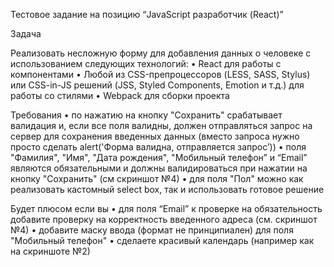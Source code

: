 Тестовое задание на позицию “JavaScript разработчик (React)”

Задача

Реализовать несложную форму для добавления данных о человеке с использованием
следующих технологий:
• React для работы с компонентами
• Любой из CSS-препроцессоров (LESS, SASS, Stylus) или CSS-in-JS решений (JSS, Styled
Components, Emotion и т.д.) для работы со стилями
• Webpack для сборки проекта

Требования
• по нажатию на кнопку "Сохранить" срабатывает валидация и, если все поля валидны,
должен отправляться запрос на сервер для сохранения введенных данных (вместо
запроса нужно просто сделать alert('Форма валидна, отправляется запрос’))
• поля "Фамилия", "Имя", "Дата рождения", "Мобильный телефон” и “Email” являются
обязательными и должны валидироваться при нажатии на кнопку "Сохранить" (см
скриншот №4)
• для поля "Пол" можно как реализовать кастомный select box, так и использовать готовое
решение

Будет плюсом если вы
• для поля “Email” к проверке на обязательность добавите проверку на корректность
введенного адреса (см. скриншот №4)
• добавите маску ввода (формат не принципиален) для поля "Мобильный телефон"
• сделаете красивый календарь (например как на скриншоте №2)

